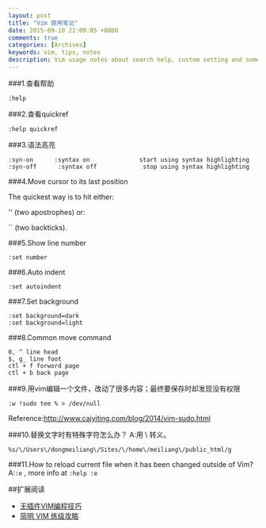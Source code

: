 ```yaml
---
layout: post
title: "Vim 使用笔记"
date: 2015-09-10 21:09:05 +0800
comments: true
categories: [Archives]
keywords: vim, tips, notes 
description: Vim usage notes about search help, custom setting and some useful tips.
---
```

###1.查看帮助

```
:help
```

###2.查看quickref

```
:help quickref
```

###3.语法高亮

```
:syn-on      :syntax on              start using syntax highlighting
:syn-off      :syntax off             stop using syntax highlighting
```
###4.Move cursor to its last position

The quickest way is to hit either:

''
(two apostrophes) or:

``
(two backticks).

###5.Show line number

```
:set number
```

###6.Auto indent

```
:set autoindent
```
                                           
###7.Set background

```
:set background=dark
:set background=light
```

###8.Common move command

```
0, ^ line head
$, g_ line foot
ctl + f forword page
ctl + b back page
```
###9.用vim编辑一个文件，改动了很多内容；最终要保存时却发现没有权限

```
:w !sudo tee % > /dev/null
```
Reference:http://www.caiyiting.com/blog/2014/vim-sudo.html

###10.替换文字时有特殊字符怎么办？
A:用 \ 转义。

```
%s/\/Users\/dongmeiliang\/Sites/\/home\/meiliang\/public_html/g
```

###11.How to reload current file when it has been changed outside of Vim?
A:`:e` , more info at `:help :e`

##扩展阅读

* [无插件VIM编程技巧](https://coolshell.cn/articles/11312.html)   
* [简明 VIM 练级攻略](https://coolshell.cn/articles/5426.html)  



